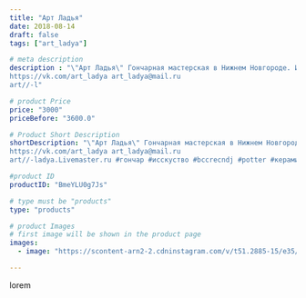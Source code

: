 ```yaml
---
title: "Арт Ладья"
date: 2018-08-14
draft: false
tags: ["art_ladya"]

# meta description
description : "\"Арт Ладья\" Гончарная мастерская в Нижнем Новгороде. Изготовление керамики и мастер//-классы по обучению. 
https://vk.com/art_ladya art_ladya@mail.ru 
art//-l"

# product Price
price: "3000"
priceBefore: "3600.0"

# Product Short Description
shortDescription: "\"Арт Ладья\" Гончарная мастерская в Нижнем Новгороде. Изготовление керамики и мастер//-классы по обучению. 
https://vk.com/art_ladya art_ladya@mail.ru 
art//-ladya.Livemaster.ru #гончар #исскуство #bccrecndj #potter #керамикадляинтерьера #керамикаручнаяработа #гончарнаямастерская #керамиканазаказ #handmade #посудаизглины #керамика #гончарнаяпосуда #эксклюзивнаякерамика #painter #dishes #decor #ceramicar #nntoday #claygoods #воин #earthenware #ceramic #design #путешествие #magic #friends #ceramicart #трон #clay #авторскаякерамика"

#product ID
productID: "BmeYLU0g7Js"

# type must be "products"
type: "products"

# product Images
# first image will be shown in the product page
images:
  - image: "https://scontent-arn2-2.cdninstagram.com/v/t51.2885-15/e35/40826018_2090399614622069_5048613312032407552_n.jpg?se=7&tp=1&_nc_ht=scontent-arn2-2.cdninstagram.com&_nc_cat=105&_nc_ohc=WUedWx2LXPEAX-03En7&ccb=7-4&oh=a43490085197481e69605d0b6a5535d6&oe=6084B1A7&_nc_sid=86f79a&ig_cache_key=MTg0NjAxOTIyODY1NDg3NTI0NA%3D%3D.2-ccb7-4"

---
```

lorem
